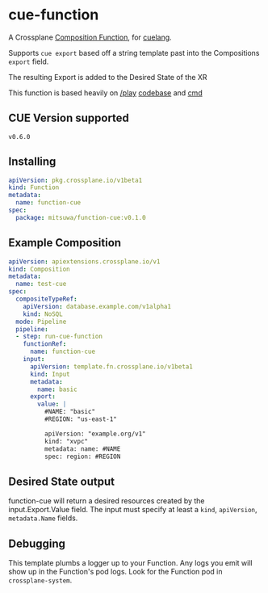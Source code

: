 # cue-function

A Crossplane [Composition Function](https://docs.crossplane.io/latest/concepts/composition-functions/), for [cuelang](https://cuelang.org/).

Supports `cue export` based off a string template past into the Compositions `export` field.

The resulting Export is added to the Desired State of the XR

This function is based heavily on [/play](https://cuelang.org/play) [codebase](https://github.com/cue-lang/cuelang.org/blob/master/play/main.go) and [cmd](https://github.com/cue-lang/cue/tree/master/cmd/cue-export)

## CUE Version supported

`v0.6.0`

## Installing

```yaml
apiVersion: pkg.crossplane.io/v1beta1
kind: Function
metadata:
  name: function-cue
spec:
  package: mitsuwa/function-cue:v0.1.0
```

## Example Composition

```yaml
apiVersion: apiextensions.crossplane.io/v1
kind: Composition
metadata:
  name: test-cue
spec:
  compositeTypeRef:
    apiVersion: database.example.com/v1alpha1
    kind: NoSQL
  mode: Pipeline
  pipeline:
  - step: run-cue-function
    functionRef:
      name: function-cue
    input:
      apiVersion: template.fn.crossplane.io/v1beta1
      kind: Input
      metadata:
        name: basic
      export:
        value: |
          #NAME: "basic"
          #REGION: "us-east-1"

          apiVersion: "example.org/v1"
          kind: "xvpc"
          metadata: name: #NAME
          spec: region: #REGION
```

## Desired State output

function-cue will return a desired resources created by the input.Export.Value field.  The input must specify at least a `kind`, `apiVersion`, `metadata.Name` fields.

## Debugging

This template plumbs a logger up to your Function. Any logs you emit will show
up in the Function's pod logs. Look for the Function pod in `crossplane-system`.

[Crossplane]: https://crossplane.io
[function-design]: https://github.com/crossplane/crossplane/blob/3996f20/design/design-doc-composition-functions.md
[function-pr]: https://github.com/crossplane/crossplane/pull/4500
[new-crossplane-issue]: https://github.com/crossplane/crossplane/issues/new?assignees=&labels=enhancement&projects=&template=feature_request.md
[install-master-docs]: https://docs.crossplane.io/v1.13/software/install/#install-pre-release-crossplane-versions
[proto-schema]: https://github.com/crossplane/function-sdk-go/blob/main/proto/v1beta1/run_function.proto
[grpcurl]: https://github.com/fullstorydev/grpcurl